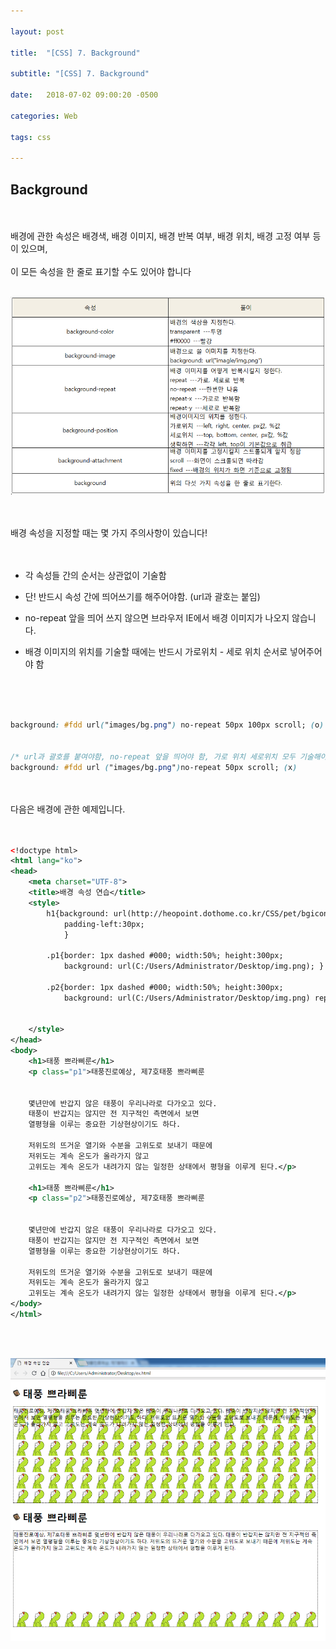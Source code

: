 ```yaml
---

layout: post

title:  "[CSS] 7. Background"

subtitle: "[CSS] 7. Background"

date:   2018-07-02 09:00:20 -0500

categories: Web

tags: css

---
```


## Background

<br>
<br>
배경에 관한 속성은 배경색, 배경 이미지, 배경 반복 여부, 배경 위치, 배경 고정 여부 등이 있으며,
<br>
<br>
이 모든 속성을 한 줄로 표기할 수도 있어야 합니다
<br>
<br>

![image](/image/CSS_image/css_image_22.png)

<br>
<br>
배경 속성을 지정할 때는 몇 가지 주의사항이 있습니다!
<br>
<br>
<br>

- 각 속성들 간의 순서는 상관없이 기술함

- 단! 반드시 속성 간에 띄어쓰기를 해주어야함. (url과 괄호는 붙임)

- no-repeat 앞을 띄어 쓰지 않으면 브라우저 IE에서 배경 이미지가 나오지 않습니다.

- 배경 이미지의 위치를 기술할 때에는 반드시 가로위치 - 세로 위치 순서로  넣어주어야 함

<br>
<br>
<br>

```css
background: #fdd url("images/bg.png") no-repeat 50px 100px scroll; (o)


/* url과 괄호를 붙여야함, no-repeat 앞을 띄어야 함, 가로 위치 세로위치 모두 기술해야 함 */
background: #fdd url ("images/bg.png")no-repeat 50px scroll; (x)
```

<br>
<br>
다음은 배경에 관한 예제입니다.
<br>
<br>
<br>

```xml
<!doctype html>
<html lang="ko">
<head>
	<meta charset="UTF-8">
	<title>배경 속성 연습</title>
	<style>
		h1{background: url(http://heopoint.dothome.co.kr/CSS/pet/bgicon.png) no-repeat 0 50%;
			padding-left:30px;
			}
			
		.p1{border: 1px dashed #000; width:50%; height:300px;
			background: url(C:/Users/Administrator/Desktop/img.png); } /* 초기 설정 */
			
		.p2{border: 1px dashed #000; width:50%; height:300px;
			background: url(C:/Users/Administrator/Desktop/img.png) repeat-x bottom;} /* 밑에서 가로로 반복 */
			
		
	</style>
</head>
<body>
	<h1>태풍 쁘라삐룬</h1>
	<p class="p1">태풍진로예상, 제7호태풍 쁘라삐룬


	몇년만에 반갑지 않은 태풍이 우리나라로 다가오고 있다.
	태풍이 반갑지는 않지만 전 지구적인 측면에서 보면
	열평형을 이루는 중요한 기상현상이기도 하다.

	저위도의 뜨거운 열기와 수분을 고위도로 보내기 때문에
	저위도는 계속 온도가 올라가지 않고
	고위도는 계속 온도가 내려가지 않는 일정한 상태에서 평형을 이루게 된다.</p>

	<h1>태풍 쁘라삐룬</h1>
	<p class="p2">태풍진로예상, 제7호태풍 쁘라삐룬


	몇년만에 반갑지 않은 태풍이 우리나라로 다가오고 있다.
	태풍이 반갑지는 않지만 전 지구적인 측면에서 보면
	열평형을 이루는 중요한 기상현상이기도 하다.

	저위도의 뜨거운 열기와 수분을 고위도로 보내기 때문에
	저위도는 계속 온도가 올라가지 않고
	고위도는 계속 온도가 내려가지 않는 일정한 상태에서 평형을 이루게 된다.</p>
</body>
</html>
```

<br>
<br>

![image](/image/CSS_image/css_image_23.png)
